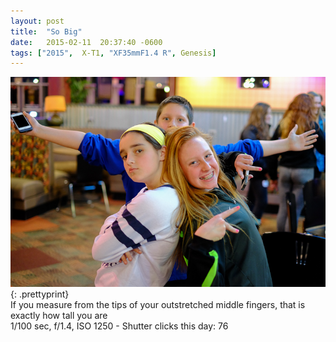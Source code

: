 ```yaml
---
layout: post
title:  "So Big"
date:   2015-02-11  20:37:40 -0600
tags: ["2015",  X-T1, "XF35mmF1.4 R", Genesis]
---
```

![:title](/images/2015/2015_0211_DSCF2413.jpg)
{: .prettyprint}  
If you measure from the tips of your outstretched middle fingers, that is exactly how tall you are  
1/100 sec, f/1.4, ISO 1250 - Shutter clicks this day: 76 